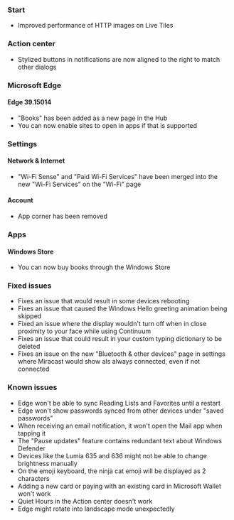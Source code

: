 ### Start
- Improved performance of HTTP images on Live Tiles

### Action center
- Stylized buttons in notifications are now aligned to the right to match other dialogs

### Microsoft Edge
#### Edge 39.15014
- "Books" has been added as a new page in the Hub
- You can now enable sites to open in apps if that is supported

### Settings
#### Network & Internet
- "Wi-Fi Sense" and "Paid Wi-Fi Services" have been merged into the new "Wi-Fi Services" on the "Wi-Fi" page

#### Account
- App corner has been removed

### Apps
#### Windows Store
- You can now buy books through the Windows Store

### Fixed issues
- Fixes an issue that would result in some devices rebooting
- Fixes an issue that caused the Windows Hello greeting animation being skipped
- Fixed an issue where the display wouldn't turn off when in close proximity to your face while using Continuum
- Fixes an issue that could result in your custom typing dictionary to be deleted
- Fixes an issue on the new "Bluetooth & other devices" page in settings where Miracast would show als always connected, even if not connected

### Known issues
- Edge won't be able to sync Reading Lists and Favorites until a restart
- Edge won't show passwords synced from other devices under "saved passwords"
- When receiving an email notification, it won't open the Mail app when tapping it
- The "Pause updates" feature contains redundant text about Windows Defender
- Devices like the Lumia 635 and 636 might not be able to change brightness manually
- On the emoji keyboard, the ninja cat emoji will be displayed as 2 characters
- Adding a new card or paying with an existing card in Microsoft Wallet won't work
- Quiet Hours in the Action center doesn't work
- Edge might rotate into landscape mode unexpectedly